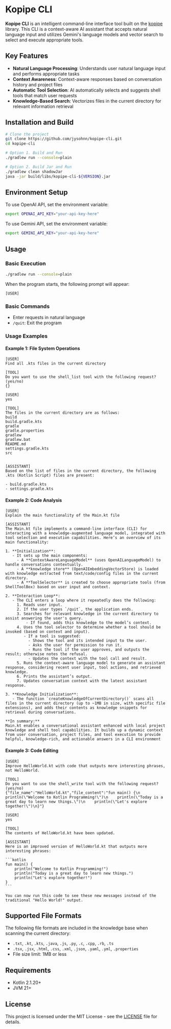 # Kopipe CLI

**Kopipe CLI** is an intelligent command-line interface tool built on the [kopipe](https://github.com/jysohnn/kopipe)
library. This CLI is a context-aware AI assistant that accepts natural language input and utilizes Gemini's language
models and vector search to select and execute appropriate tools.

## Key Features

- **Natural Language Processing**: Understands user natural language input and performs appropriate tasks
- **Context Awareness**: Context-aware responses based on conversation history and project files
- **Automatic Tool Selection**: AI automatically selects and suggests shell tools that match user requests
- **Knowledge-Based Search**: Vectorizes files in the current directory for relevant information retrieval

## Installation and Build

```bash
# Clone the project
git clone https://github.com/jysohnn/kopipe-cli.git
cd kopipe-cli

# Option 1. Build and Run
./gradlew run --console=plain

# Option 2. Build Jar and Run
./gradlew clean shadowJar
java -jar build/libs/kopipe-cli-${VERSION}.jar
```

## Environment Setup

To use OpenAI API, set the environment variable:

```bash
export OPENAI_API_KEY="your-api-key-here"
```

To use Gemini API, set the environment variable:

```bash
export GEMINI_API_KEY="your-api-key-here"
```

## Usage

### Basic Execution

```bash
./gradlew run --console=plain
```

When the program starts, the following prompt will appear:

```
[USER]
```

### Basic Commands

- Enter requests in natural language
- `/quit`: Exit the program

### Usage Examples

#### Example 1: File System Operations

```
[USER]
Find all .kts files in the current directory

[TOOL]
Do you want to use the shell_list tool with the following request? (yes/no)
{}

[USER]
yes

[TOOL]
The files in the current directory are as follows:
build
build.gradle.kts
gradle
gradle.properties
gradlew
gradlew.bat
README.md
settings.gradle.kts
src


[ASSISTANT]
Based on the list of files in the current directory, the following .kts (Kotlin Script) files are present:

- build.gradle.kts
- settings.gradle.kts
```

#### Example 2: Code Analysis

```
[USER]
Explain the main functionality of the Main.kt file

[ASSISTANT]
The Main.kt file implements a command-line interface (CLI) for interacting with a knowledge-augmented language model, integrated with tool selection and execution capabilities. Here’s an overview of its main functionality:

1. **Initialization**:
   - It sets up the main components:
     - A **ContextAwareLanguageModel** (uses OpenAILanguageModel) to handle conversations contextually.
     - A **knowledge store** (OpenAIEmbeddingVectorStore) is loaded with knowledge extracted from text/code/config files in the current directory.
     - A **ToolSelector** is created to choose appropriate tools (from ShellToolBox) based on user input and context.

2. **Interaction Loop**:
   - The CLI enters a loop where it repeatedly does the following:
     1. Reads user input.
     2. If the user types `/quit`, the application ends.
     3. Searches for relevant knowledge in the current directory to assist answering the user's query.
         - If found, adds this knowledge to the model’s context.
     4. Uses the tool selector to determine whether a tool should be invoked (based on context and input).
        - If a tool is suggested:
          - Shows the tool and its intended input to the user.
          - Asks the user for permission to run it.
          - Runs the tool if the user approves, and outputs the result; otherwise notes the refusal.
          - Updates the context with the tool call and result.
     5. Runs the context-aware language model to generate an assistant response, considering recent user input, tool actions, and retrieved knowledge.
     6. Prints the assistant’s output.
     7. Updates conversation context with the latest assistant response.

3. **Knowledge Initialization**:
   - The function `createKnowledgeOfCurrentDirectory()` scans all files in the current directory (up to ~1MB in size, with specific file extensions), and adds their contents as knowledge snippets for retrieval during conversations.

**In summary:**  
Main.kt enables a conversational assistant enhanced with local project knowledge and shell tool capabilities. It builds up a dynamic context from user conversation, project files, and tool execution to provide helpful, knowledge-rich, and actionable answers in a CLI environment
```

#### Example 3: Code Editing

````
[USER]
Improve HelloWorld.kt with code that outputs more interesting phrases, not HelloWorld.

[TOOL]
Do you want to use the shell_write tool with the following request? (yes/no)
{"file_name":"HelloWorld.kt","file_content":"fun main() {\n    println(\"Welcome to Kotlin Programming!\")\n    println(\"Today is a great day to learn new things.\")\n    println(\"Let's explore together!\")\n}"}

[USER]
yes

[TOOL]
The contents of HelloWorld.kt have been updated.

[ASSISTANT]
Here is an improved version of HelloWorld.kt that outputs more interesting phrases:

```kotlin
fun main() {
    println("Welcome to Kotlin Programming!")
    println("Today is a great day to learn new things.")
    println("Let's explore together!")
}
```

You can now run this code to see these new messages instead of the traditional "Hello World!" output.
````

## Supported File Formats

The following file formats are included in the knowledge base when scanning the current directory:

- `.txt`, `.kt`, `.kts`, `.java`, `.js`, `.py`, `.c`, `.cpp`, `.rb`, `.ts`
- `.tsx`, `.jsx`, `.html`, `.css`, `.xml`, `.json`, `.yaml`, `.yml`, `.properties`
- File size limit: 1MB or less

## Requirements

- Kotlin 2.1.20+
- JVM 21+

## License

This project is licensed under the MIT License - see the [LICENSE](LICENSE) file for details.